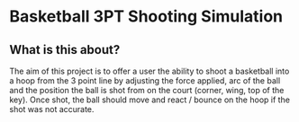 # Basketball 3PT Shooting Simulation 
## What is this about?
The aim of this project is to offer a user the ability to shoot a basketball into a hoop from the 3 point line by adjusting the force applied, arc of the ball and the position the ball is shot from on the court (corner, wing, top of the key). Once shot, the ball should move and react / bounce on the hoop if the shot was not accurate.
